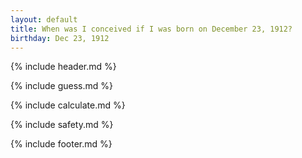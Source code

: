 ```yaml
---
layout: default
title: When was I conceived if I was born on December 23, 1912?
birthday: Dec 23, 1912
---
```


{% include header.md %}

{% include guess.md %}

{% include calculate.md %}

{% include safety.md %}

{% include footer.md %}




